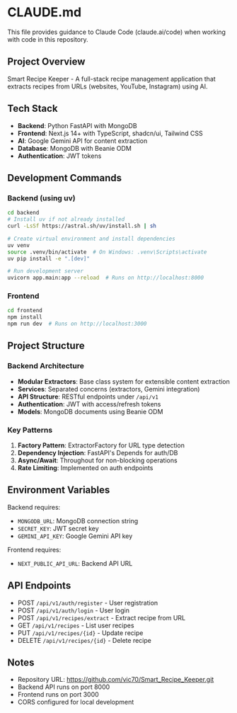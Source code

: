 # CLAUDE.md

This file provides guidance to Claude Code (claude.ai/code) when working with code in this repository.

## Project Overview

Smart Recipe Keeper - A full-stack recipe management application that extracts recipes from URLs (websites, YouTube, Instagram) using AI.

## Tech Stack

- **Backend**: Python FastAPI with MongoDB
- **Frontend**: Next.js 14+ with TypeScript, shadcn/ui, Tailwind CSS
- **AI**: Google Gemini API for content extraction
- **Database**: MongoDB with Beanie ODM
- **Authentication**: JWT tokens

## Development Commands

### Backend (using uv)
```bash
cd backend
# Install uv if not already installed
curl -LsSf https://astral.sh/uv/install.sh | sh

# Create virtual environment and install dependencies
uv venv
source .venv/bin/activate  # On Windows: .venv\Scripts\activate
uv pip install -e ".[dev]"

# Run development server
uvicorn app.main:app --reload  # Runs on http://localhost:8000
```

### Frontend
```bash
cd frontend
npm install
npm run dev  # Runs on http://localhost:3000
```

## Project Structure

### Backend Architecture
- **Modular Extractors**: Base class system for extensible content extraction
- **Services**: Separated concerns (extractors, Gemini integration)
- **API Structure**: RESTful endpoints under `/api/v1`
- **Authentication**: JWT with access/refresh tokens
- **Models**: MongoDB documents using Beanie ODM

### Key Patterns
1. **Factory Pattern**: ExtractorFactory for URL type detection
2. **Dependency Injection**: FastAPI's Depends for auth/DB
3. **Async/Await**: Throughout for non-blocking operations
4. **Rate Limiting**: Implemented on auth endpoints

## Environment Variables

Backend requires:
- `MONGODB_URL`: MongoDB connection string
- `SECRET_KEY`: JWT secret key
- `GEMINI_API_KEY`: Google Gemini API key

Frontend requires:
- `NEXT_PUBLIC_API_URL`: Backend API URL

## API Endpoints

- POST `/api/v1/auth/register` - User registration
- POST `/api/v1/auth/login` - User login
- POST `/api/v1/recipes/extract` - Extract recipe from URL
- GET `/api/v1/recipes` - List user recipes
- PUT `/api/v1/recipes/{id}` - Update recipe
- DELETE `/api/v1/recipes/{id}` - Delete recipe

## Notes

- Repository URL: https://github.com/vic70/Smart_Recipe_Keeper.git
- Backend API runs on port 8000
- Frontend runs on port 3000
- CORS configured for local development